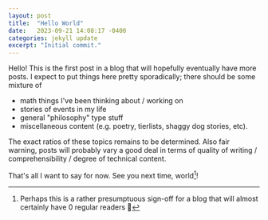 ```yaml
---
layout: post
title:  "Hello World"
date:   2023-09-21 14:08:17 -0400
categories: jekyll update
excerpt: "Initial commit."
---
```

Hello! This is the first post in a blog that will hopefully eventually have more posts. I expect to put things here pretty sporadically; there should be some mixture of 
- math things I've been thinking about / working on
- stories of events in my life
- general "philosophy" type stuff
- miscellaneous content (e.g. poetry, tierlists, shaggy dog stories, etc).

The exact ratios of these topics remains to be determined. Also fair warning, posts will probably vary a good deal in terms of quality of writing / comprehensibility / degree of technical content. 

That's all I want to say for now. See you next time, world[^1]!

[^1]: Perhaps this is a rather presumptuous sign-off for a blog that will almost certainly have 0 regular readers :thinking: